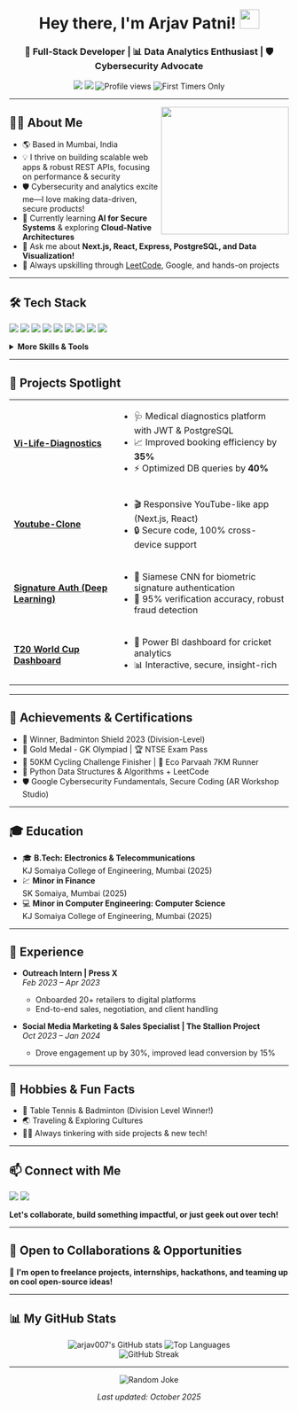 <!-- Profile README for arjav007 -->

<h1 align="center">Hey there, I'm Arjav Patni! <img src="https://media.giphy.com/media/hvRJCLFzcasrR4ia7z/giphy.gif" width="35" height="35" /></h1>
<h3 align="center">🚀 Full-Stack Developer | 📊 Data Analytics Enthusiast | 🛡️ Cybersecurity Advocate</h3>

<p align="center">
  <a href="https://www.linkedin.com/in/arjav-patni"><img src="https://img.shields.io/badge/-LinkedIn-blue?style=flat-square&logo=linkedin" /></a>
  <a href="mailto:arjavpatni15@gmail.com"><img src="https://img.shields.io/badge/-Email-red?style=flat-square&logo=gmail&logoColor=white" /></a>
  <img src="https://komarev.com/ghpvc/?username=arjav007&style=flat-square" alt="Profile views"/>
  <img src="https://img.shields.io/badge/first--timers--only-friendly-blue.svg?style=flat-square" alt="First Timers Only" />
</p>

---

<img align="right" src="https://media.giphy.com/media/M9gbBd9nbDrOTu1Mqx/giphy.gif" width="230" />

## 👨‍💻 About Me

- 🌎 Based in Mumbai, India
- 💡 I thrive on building scalable web apps & robust REST APIs, focusing on performance & security
- 🛡️ Cybersecurity and analytics excite me—I love making data-driven, secure products!
- 🧠 Currently learning **AI for Secure Systems** & exploring **Cloud-Native Architectures**
- 💬 Ask me about **Next.js, React, Express, PostgreSQL, and Data Visualization!**
- 🌱 Always upskilling through [LeetCode](https://leetcode.com/), Google, and hands-on projects

---

## 🛠️ Tech Stack

<p align="left">
  <img src="https://img.shields.io/badge/Next.js-000?style=for-the-badge&logo=nextdotjs" />
  <img src="https://img.shields.io/badge/React-20232A?style=for-the-badge&logo=react&logoColor=61DAFB" />
  <img src="https://img.shields.io/badge/Tailwind_CSS-38B2AC?style=for-the-badge&logo=tailwind-css&logoColor=white" />
  <img src="https://img.shields.io/badge/Express.js-404D59?style=for-the-badge" />
  <img src="https://img.shields.io/badge/Node.js-339933?style=for-the-badge&logo=nodedotjs&logoColor=white" />
  <img src="https://img.shields.io/badge/PostgreSQL-4169E1?style=for-the-badge&logo=postgresql&logoColor=white" />
  <img src="https://img.shields.io/badge/Power%20BI-F2C811?style=for-the-badge&logo=powerbi&logoColor=black" />
  <img src="https://img.shields.io/badge/GitHub-181717?style=for-the-badge&logo=github&logoColor=white" />
  <img src="https://img.shields.io/badge/TypeScript-007ACC?style=for-the-badge&logo=typescript&logoColor=white" />
</p>

<details>
  <summary><b>More Skills & Tools</b></summary>

  - **Frontend:** HTML5, CSS3, JavaScript, TypeScript, Responsive Design
  - **Backend:** RESTful APIs, JWT Authentication, Secure Coding
  - **Database:** Triggers, Indexes, Connection Pooling
  - **Analytics:** DAX, Power BI, Data Visualization Techniques
  - **Testing/DevOps:** Postman, Git, GitHub Actions
  - **Security:** Secure Coding Principles, Cybersecurity Practices
</details>

---

## 🚀 Projects Spotlight

<table>
  <tr>
    <td><a href="https://github.com/arjav007/vi-life-diagnostics"><b>Vi-Life-Diagnostics</b></a></td>
    <td>
      <ul>
        <li>🩺 Medical diagnostics platform with JWT & PostgreSQL</li>
        <li>📈 Improved booking efficiency by <b>35%</b></li>
        <li>⚡️ Optimized DB queries by <b>40%</b></li>
      </ul>
    </td>
  </tr>
  <tr>
    <td><a href="https://github.com/arjav007/Youtube-Clone"><b>Youtube-Clone</b></a></td>
    <td>
      <ul>
        <li>🎬 Responsive YouTube-like app (Next.js, React)</li>
        <li>🔒 Secure code, 100% cross-device support</li>
      </ul>
    </td>
  </tr>
  <tr>
    <td><a href="https://github.com/arjav007/New-repo"><b>Signature Auth (Deep Learning)</b></a></td>
    <td>
      <ul>
        <li>📝 Siamese CNN for biometric signature authentication</li>
        <li>🚀 95% verification accuracy, robust fraud detection</li>
      </ul>
    </td>
  </tr>
  <tr>
    <td><a href="https://github.com/arjav007/my-portfolio"><b>T20 World Cup Dashboard</b></a></td>
    <td>
      <ul>
        <li>🏏 Power BI dashboard for cricket analytics</li>
        <li>📊 Interactive, secure, insight-rich</li>
      </ul>
    </td>
  </tr>
</table>

---

## 🌟 Achievements & Certifications

- 🏸 Winner, Badminton Shield 2023 (Division-Level)
- 🥇 Gold Medal - GK Olympiad | 🏆 NTSE Exam Pass
- 🚴 50KM Cycling Challenge Finisher | 🏃 Eco Parvaah 7KM Runner
- 🏅 Python Data Structures & Algorithms + LeetCode
- 🛡️ Google Cybersecurity Fundamentals, Secure Coding (AR Workshop Studio)

---

## 🎓 Education

- 🎓 **B.Tech: Electronics & Telecommunications**  
  KJ Somaiya College of Engineering, Mumbai (2025)
- 💹 **Minor in Finance**  
  SK Somaiya, Mumbai (2025)
- 💻 **Minor in Computer Engineering: Computer Science**  
  KJ Somaiya College of Engineering, Mumbai (2025)

---

## 💼 Experience

- <b>Outreach Intern | Press X</b>  
  <i>Feb 2023 – Apr 2023</i>
  - Onboarded 20+ retailers to digital platforms
  - End-to-end sales, negotiation, and client handling

- <b>Social Media Marketing & Sales Specialist | The Stallion Project</b>  
  <i>Oct 2023 – Jan 2024</i>
  - Drove engagement up by 30%, improved lead conversion by 15%

---

## 🏸 Hobbies & Fun Facts

- 🏓 Table Tennis & Badminton (Division Level Winner!)
- 🌏 Traveling & Exploring Cultures
- 👨‍💻 Always tinkering with side projects & new tech!

---

## 📫 Connect with Me

<p>
  <a href="mailto:arjavpatni15@gmail.com"><img src="https://img.shields.io/badge/-Email-red?style=flat-square&logo=gmail&logoColor=white" /></a>
  <a href="https://www.linkedin.com/in/arjav-patni"><img src="https://img.shields.io/badge/-LinkedIn-blue?style=flat-square&logo=linkedin" /></a>
</p>
<p>
  <b>Let's collaborate, build something impactful, or just geek out over tech!</b>
</p>

---

## 🤝 Open to Collaborations & Opportunities

💬 <b>I'm open to freelance projects, internships, hackathons, and teaming up on cool open-source ideas!</b>

---

## 📊 My GitHub Stats

<p align="center">
  <img src="https://github-readme-stats.vercel.app/api?username=arjav007&show_icons=true&theme=radical" alt="arjav007's GitHub stats" />
  <img src="https://github-readme-stats.vercel.app/api/top-langs/?username=arjav007&layout=compact&theme=radical" alt="Top Languages" />
  <br/>
  <img src="https://github-readme-streak-stats.herokuapp.com?user=arjav007&theme=radical&hide_border=true&date_format=M%20j%5B%2C%20Y%5D" alt="GitHub Streak" />
</p>

---

<p align="center">
  <img src="https://readme-jokes.vercel.app/api?hideBorder&bgColor=%230D1117&textColor=%23fff" alt="Random Joke" />
</p>

<p align="center">
  <i>Last updated: October 2025</i>
</p>
